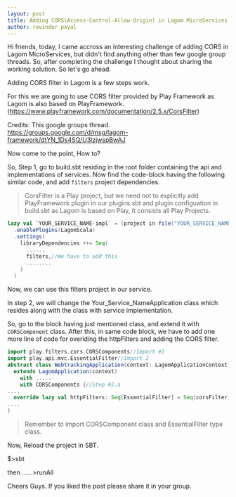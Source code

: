 ```yaml
---
layout: post
title: Adding CORS(Access-Control-Allow-Origin) in Lagom MicroServices.
author: ravinder_payal
---
```

<p>
Hi friends, today, I came accross an interesting challenge of adding CORS in Lagom MicroServices, but didn't find anything other than few google group threads. So, after completing the challenge I thought about sharing the working solution. So let's go ahead.
</p>
<script async src="//pagead2.googlesyndication.com/pagead/js/adsbygoogle.js"></script>
<ins class="adsbygoogle"
     style="display:block; text-align:center;"
     data-ad-format="fluid"
     data-ad-layout="in-article"
     data-ad-client="ca-pub-3201220427379470"
     data-ad-slot="2921542940"></ins>
<script>
     (adsbygoogle = window.adsbygoogle || []).push({});
</script>
Adding CORS filter in Lagom is a few steps work.

For this we are going to use CORS filter provided by Play Framework as Lagom is also based on PlayFramework.(https://www.playframework.com/documentation/2.5.x/CorsFilter)

Credits: This google groups thread. https://groups.google.com/d/msg/lagom-framework/dtYN_1Ds4SQ/U3lzjwspBwAJ

Now come to the point, How to?

So, Step 1, go to build.sbt residing in the root folder containing the api and implementations of services. Now find the code-block having the following similar code, and add `filters` project dependencies.

>CorsFilter is a Play project, but we need not to explicitly add PlayFramework plugin in our plugins.sbt and plugin configuation in build.sbt as Lagom is based on Play, it consists all Play Projects.

```scala
lazy val `YOUR_SERVICE_NAME-impl` = (project in file("YOUR_SERVICE_NAME-impl"))
  .enablePlugins(LagomScala)
  .settings(
    libraryDependencies ++= Seq(
      .....,
      filters,//We have to add this
      ........
    )
  )
```
Now, we can use this filters project in our service.
<ins class="adsbygoogle"
     style="display:block; text-align:center;"
     data-ad-format="fluid"
     data-ad-layout="in-article"
     data-ad-client="ca-pub-3201220427379470"
     data-ad-slot="2921542940"></ins>
<script>
     (adsbygoogle = window.adsbygoogle || []).push({});
</script>

In step 2, we will change the Your_Service_NameApplication class which resides along with the class with service implementation.

So, go to the block having just mentioned class, and extend it with `CORSComponent` class. After this, in same code block, we have to add one more line of code for overiding the httpFilters and adding the CORS filter.

```scala
import play.filters.cors.CORSComponents//Import #1
import play.api.mvc.EssentialFilter//Import 2
abstract class WebtrackingApplication(context: LagomApplicationContext)
  extends LagomApplication(context)
    with .....
    with CORSComponents {//Step #2.a
....
  override lazy val httpFilters: Seq[EssentialFilter] = Seq(corsFilter)//Step #2.b
....
}
```
>Remember to import CORSComponent class and EssentialFilter type class.
<ins class="adsbygoogle"
     style="display:block; text-align:center;"
     data-ad-format="fluid"
     data-ad-layout="in-article"
     data-ad-client="ca-pub-3201220427379470"
     data-ad-slot="2921542940"></ins>
<script>
     (adsbygoogle = window.adsbygoogle || []).push({});
</script>


Now, Reload the project in SBT.

$>sbt

then
......>runAll

Cheers Guys. If you liked the post please share it in your group.
